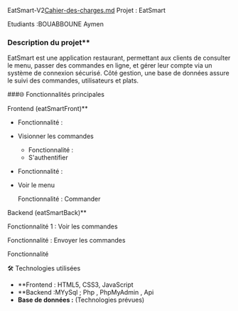 EatSmart-V2[Cahier-des-charges.md](https://github.com/user-attachments/files/22385417/Cahier-des-charges.md)
Projet : EatSmart

Etudiants :BOUABBOUNE Aymen

### Description du projet**

EatSmart est une application  restaurant, permettant aux clients de consulter le menu, passer des commandes en ligne, et gérer leur compte via un système de connexion sécurisé. Côté gestion, une base de données assure le suivi des commandes, utilisateurs et plats.

###🌐 Fonctionnalités principales

Frontend (eatSmartFront)**

- Fonctionnalité  :
- Visionner les commandes
  
  - Fonctionnalité  :
  - S'authentifier

 - Fonctionnalité  :
 - Voir le menu

   Fonctionnalité :
   Commander
   

Backend (eatSmartBack)**

Fonctionnalité 1 : 
Voir les commandes 
  
Fonctionnalité : 
Envoyer les commandes 

Fonctionnalité 





🛠️ Technologies utilisées

- **Frontend : HTML5, CSS3, JavaScript 
- **Backend :MYySql ; Php , PhpMyAdmin , Api 
- **Base de données :** (Technologies prévues)

